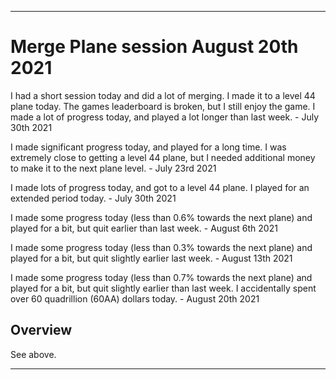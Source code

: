 
***

# Merge Plane session August 20th 2021

I had a short session today and did a lot of merging. I made it to a level 44 plane today. The games leaderboard is broken, but I still enjoy the game. I made a lot of progress today, and played a lot longer than last week. - July 30th 2021

I made significant progress today, and played for a long time. I was extremely close to getting a level 44 plane, but I needed additional money to make it to the next plane level. - July 23rd 2021

I made lots of progress today, and got to a level 44 plane. I played for an extended period today. - July 30th 2021

I made some progress today (less than 0.6% towards the next plane) and played for a bit, but quit earlier than last week. - August 6th 2021

I made some progress today (less than 0.3% towards the next plane) and played for a bit, but quit slightly earlier last week. - August 13th 2021

I made some progress today (less than 0.7% towards the next plane) and played for a bit, but quit slightly earlier than last week. I accidentally spent over 60 quadrillion (60AA) dollars today. - August 20th 2021

## Overview

See above.

***
